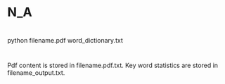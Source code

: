 # N_A

#
python filename.pdf word_dictionary.txt

#
Pdf content is stored in filename.pdf.txt. Key word statistics are stored in filename_output.txt.